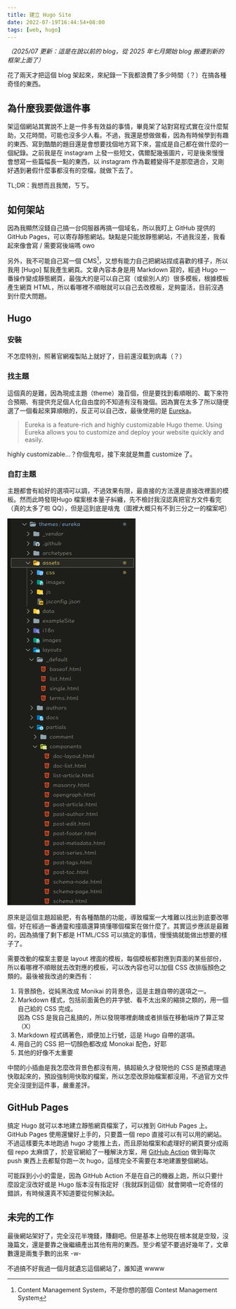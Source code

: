 ```yaml
---
title: 建立 Hugo Site
date: 2022-07-19T16:44:54+08:00
tags: [web, hugo]
---
```


_（2025/07 更新：這是在說以前的 blog，從 2025 年七月開始 blog 搬遷到新的框架上面了）_

花了兩天才把這個 blog 架起來，來紀錄一下我都浪費了多少時間（？）在搞各種奇怪的東西。

## 為什麼我要做這件事

架這個網站其實說不上是一件多有效益的事情，畢竟架了站對寫程式實在沒什麼幫助，又花時間，可能也沒多少人看。不過，我還是想做做看，因為有時候學到有趣的東西、寫到酷酷的題目還是會想要找個地方寫下來，當成是自己都在做什麼的一個紀錄。之前我是在 instagram 上發一些短文，偶爾配幾張圖片，可是後來慢慢會想寫一些篇幅長一點的東西，以 instagram 作為載體變得不是那麼適合，又剛好遇到暑假什麼事都沒有的空檔，就做下去了。

TL;DR：我想而且我閒，ㄎㄎ。

## 如何架站

因為我顯然沒錢自己搞一台伺服器再搞一個域名，所以我盯上 GitHub 提供的 GitHub Pages，可以寄存靜態網站。缺點是只能放靜態網站，不過我沒差，我看起來像會寫 / 需要寫後端嗎 owo

另外，我不可能自己寫一個 CMS[^1]，又想有能力自己把網站捏成喜歡的樣子，所以我用 [Hugo] 幫我產生網頁。文章內容本身是用 Markdown 寫的，經過 Hugo 一番操作變成靜態網頁，最強大的是可以自己寫（或偷別人的）很多模板，根據模板產生網頁 HTML，所以看哪裡不順眼就可以自己去改模板，足夠靈活，目前沒遇到什麼大問題。

## Hugo

### 安裝

不怎麼特別，照著官網複製貼上就好了，目前還沒載到病毒（？）

### 找主題

這個真的是難，因為現成主題（theme）幾百個，但是要找到看順眼的、載下來符合預期、有提供充足個人化自由度的不知道有沒有幾個。因為實在太多了所以隨便選了一個看起來算順眼的，反正可以自己改，最後使用的是 [Eureka](https://github.com/wangchucheng/hugo-eureka)。

> Eureka is a feature-rich and highly customizable Hugo theme. Using Eureka allows you to customize and deploy your website quickly and easily.

highly customizable...？你個鬼啦，接下來就是無盡 customize 了。

### 自訂主題

主題都會有給好的選項可以調，不過效果有限，最直接的方法還是直接改裡面的模板。然而此時發現Hugo 檔案根本量子糾纏，先不檢討我沒認真把官方文件看完（真的太多了啦 QQ），但是這到底是啥鬼（圖裡大概只有不到三分之一的檔案吧）

![eureka files screenshot](/images/2022-07-building-hugo-site.png)

原來是這個主題超級肥，有各種酷酷的功能，導致檔案一大堆難以找出到底要改哪個，好在經過一番通靈和撞牆還算搞懂哪個檔案在做什麼了。其實這步應該是最難的，因為搞懂了剩下都是 HTML/CSS 可以搞定的事情，慢慢搞就能做出想要的樣子了。

需要改動的檔案主要是 layout 裡面的模板，每個模板都對應到頁面的某些部份，所以看哪裡不順眼就去改對應的模板，可以改內容也可以加個 CSS 改排版顏色之類的。最後被我改過的東西有：

1. 背景顏色，從純黑改成 Monikai 的背景色，這是主題自帶的選項之一。
2. Markdown 樣式，包括前面黃色的井字號、看不太出來的縮排之類的，用一個自己給的 CSS 完成。<br>
   因為 CSS 是我自己亂搞的，所以發現哪裡劇醜或者排版在移動端炸了算正常（X）
3. Markdown 程式碼著色，順便加上行號，這是 Hugo 自帶的選項。
4. 用自己的 CSS 把一切顏色都改成 Monokai 配色，好耶
5. 其他的好像不太重要

中間的小插曲是我怎麼改背景色都沒有用，搞超級久才發現他的 CSS 是預處理過快取起來的，預設強制用快取的檔案，所以怎麼改原始檔案都沒用，不過官方文件完全沒提到這件事，嚴重差評。

## GitHub Pages

搞定 Hugo 就可以本地建立靜態網頁檔案了，可以推到 GitHub Pages 上。GitHub Pages 使用還蠻好上手的，只要蓋一個 repo 直接可以有可以用的網站。不過這樣要先本地跑過 hugo 才能推上去，而且原始檔案和處理好的網頁要分成兩個 repo 太麻煩了，於是官網給了一種解決方案，用 [GitHub Action](https://gohugo.io/hosting-and-deployment/hosting-on-github/#build-hugo-with-github-action) 做到每次 push 東西上去都幫你跑一次 hugo，這樣完全不需要在本地建置整個網站。

可能踩到小小的雷是，因為 GitHub Action 不是在自己的機器上跑，所以只要什麼設定沒改好或是 Hugo 版本沒有指定好（我就踩到這個）就會開噴一坨奇怪的錯誤，有時候還真不知道要從何解決起。

## 未完的工作

最後網站架好了，完全沒花半塊錢，賺翻吧。但是基本上他現在根本就是空殼，沒幾篇文，還是要靠之後繼續產出其他有用的東西。至少希望不要過好幾年了，文章數還是兩隻手數的出來 -w-

不過搞不好我過一個月就遺忘這個網站了，誰知道 wwww

[^1]: Content Management System，不是你想的那個 Contest Management System

